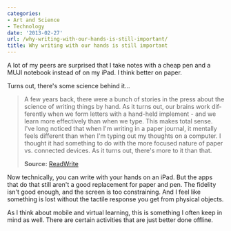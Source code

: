 ```yaml
---
categories:
- Art and Science
- Technology
date: '2013-02-27'
url: /why-writing-with-our-hands-is-still-important/
title: Why writing with our hands is still important
---
```


A lot of my peers are surprised that I take notes with a cheap pen and a MUJI notebook instead of on my iPad. I think better on paper.

Turns out, there's some science behind it...

<blockquote>A few years back, there were a bunch of sto­ries in the press about the sci­ence of writ­ing things by hand. As it turns out, our brains work dif­fer­ent­ly when we form let­ters with a hand-held imple­ment - and we learn more effec­tive­ly than when we type. This makes total sense. I've long noticed that when I'm writ­ing in a paper jour­nal, it men­tal­ly feels dif­fer­ent than when I'm typ­ing out my thoughts on a com­put­er. I thought it had some­thing to do with the more focused nature of paper vs. con­nect­ed devices. As it turns out, there's more to it than that.

<strong>Source:</strong> <a href="http://readwrite.com/2013/01/11/why-writing-with-our-hands-is-still-important">ReadWrite</a></blockquote>

Now technically, you can write with your hands on an iPad. But the apps that do that still aren't a good replacement for paper and pen. The fidelity isn't good enough, and the screen is too constraining. And I feel like something is lost without the tactile response you get from physical objects.

As I think about mobile and virtual learning, this is something I often keep in mind as well. There are certain activities that are just better done offline.